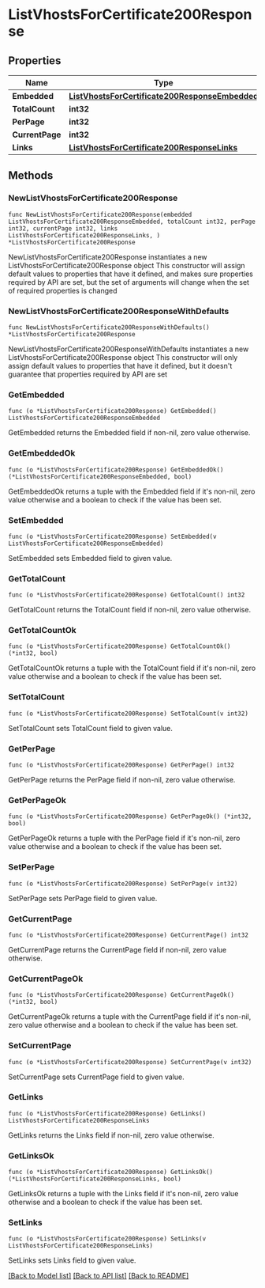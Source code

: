 # ListVhostsForCertificate200Response

## Properties

Name | Type | Description | Notes
------------ | ------------- | ------------- | -------------
**Embedded** | [**ListVhostsForCertificate200ResponseEmbedded**](ListVhostsForCertificate200ResponseEmbedded.md) |  | 
**TotalCount** | **int32** |  | 
**PerPage** | **int32** |  | 
**CurrentPage** | **int32** |  | 
**Links** | [**ListVhostsForCertificate200ResponseLinks**](ListVhostsForCertificate200ResponseLinks.md) |  | 

## Methods

### NewListVhostsForCertificate200Response

`func NewListVhostsForCertificate200Response(embedded ListVhostsForCertificate200ResponseEmbedded, totalCount int32, perPage int32, currentPage int32, links ListVhostsForCertificate200ResponseLinks, ) *ListVhostsForCertificate200Response`

NewListVhostsForCertificate200Response instantiates a new ListVhostsForCertificate200Response object
This constructor will assign default values to properties that have it defined,
and makes sure properties required by API are set, but the set of arguments
will change when the set of required properties is changed

### NewListVhostsForCertificate200ResponseWithDefaults

`func NewListVhostsForCertificate200ResponseWithDefaults() *ListVhostsForCertificate200Response`

NewListVhostsForCertificate200ResponseWithDefaults instantiates a new ListVhostsForCertificate200Response object
This constructor will only assign default values to properties that have it defined,
but it doesn't guarantee that properties required by API are set

### GetEmbedded

`func (o *ListVhostsForCertificate200Response) GetEmbedded() ListVhostsForCertificate200ResponseEmbedded`

GetEmbedded returns the Embedded field if non-nil, zero value otherwise.

### GetEmbeddedOk

`func (o *ListVhostsForCertificate200Response) GetEmbeddedOk() (*ListVhostsForCertificate200ResponseEmbedded, bool)`

GetEmbeddedOk returns a tuple with the Embedded field if it's non-nil, zero value otherwise
and a boolean to check if the value has been set.

### SetEmbedded

`func (o *ListVhostsForCertificate200Response) SetEmbedded(v ListVhostsForCertificate200ResponseEmbedded)`

SetEmbedded sets Embedded field to given value.


### GetTotalCount

`func (o *ListVhostsForCertificate200Response) GetTotalCount() int32`

GetTotalCount returns the TotalCount field if non-nil, zero value otherwise.

### GetTotalCountOk

`func (o *ListVhostsForCertificate200Response) GetTotalCountOk() (*int32, bool)`

GetTotalCountOk returns a tuple with the TotalCount field if it's non-nil, zero value otherwise
and a boolean to check if the value has been set.

### SetTotalCount

`func (o *ListVhostsForCertificate200Response) SetTotalCount(v int32)`

SetTotalCount sets TotalCount field to given value.


### GetPerPage

`func (o *ListVhostsForCertificate200Response) GetPerPage() int32`

GetPerPage returns the PerPage field if non-nil, zero value otherwise.

### GetPerPageOk

`func (o *ListVhostsForCertificate200Response) GetPerPageOk() (*int32, bool)`

GetPerPageOk returns a tuple with the PerPage field if it's non-nil, zero value otherwise
and a boolean to check if the value has been set.

### SetPerPage

`func (o *ListVhostsForCertificate200Response) SetPerPage(v int32)`

SetPerPage sets PerPage field to given value.


### GetCurrentPage

`func (o *ListVhostsForCertificate200Response) GetCurrentPage() int32`

GetCurrentPage returns the CurrentPage field if non-nil, zero value otherwise.

### GetCurrentPageOk

`func (o *ListVhostsForCertificate200Response) GetCurrentPageOk() (*int32, bool)`

GetCurrentPageOk returns a tuple with the CurrentPage field if it's non-nil, zero value otherwise
and a boolean to check if the value has been set.

### SetCurrentPage

`func (o *ListVhostsForCertificate200Response) SetCurrentPage(v int32)`

SetCurrentPage sets CurrentPage field to given value.


### GetLinks

`func (o *ListVhostsForCertificate200Response) GetLinks() ListVhostsForCertificate200ResponseLinks`

GetLinks returns the Links field if non-nil, zero value otherwise.

### GetLinksOk

`func (o *ListVhostsForCertificate200Response) GetLinksOk() (*ListVhostsForCertificate200ResponseLinks, bool)`

GetLinksOk returns a tuple with the Links field if it's non-nil, zero value otherwise
and a boolean to check if the value has been set.

### SetLinks

`func (o *ListVhostsForCertificate200Response) SetLinks(v ListVhostsForCertificate200ResponseLinks)`

SetLinks sets Links field to given value.



[[Back to Model list]](../README.md#documentation-for-models) [[Back to API list]](../README.md#documentation-for-api-endpoints) [[Back to README]](../README.md)



